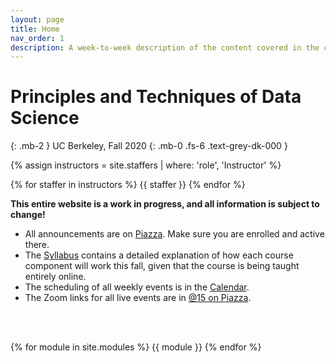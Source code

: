 ```yaml
---
layout: page
title: Home
nav_order: 1
description: A week-to-week description of the content covered in the course.
---
```


# Principles and Techniques of Data Science
{: .mb-2 }
UC Berkeley, Fall 2020
{: .mb-0 .fs-6 .text-grey-dk-000 }

<div>

{% assign instructors = site.staffers | where: 'role', 'Instructor' %}
<div class="role">
  {% for staffer in instructors %}
  {{ staffer }}
  {% endfor %}

</div>

<b>This entire website is a work in progress, and all information is subject to change!</b>

<ul>
<li>All announcements are on <a href="http://piazza.com/berkeley/fall2020/data100">Piazza</a>. Make sure you are enrolled and active there.</li>
<li>The <a href="{{ site.baseurl }}/syllabus">Syllabus</a> contains a detailed explanation of how each course component will work this fall, given that the course is being taught entirely online.</li>
<li>The scheduling of all weekly events is in the <a href="{{ site.baseurl }}/calendar">Calendar</a>.</li>
<li>The Zoom links for all live events are in <a href="https://piazza.com/class/ke37haavnl86ul?cid=15">@15 on Piazza</a>.</li>
</ul>

<br><br>

{% for module in site.modules %}
{{ module }}
{% endfor %}
